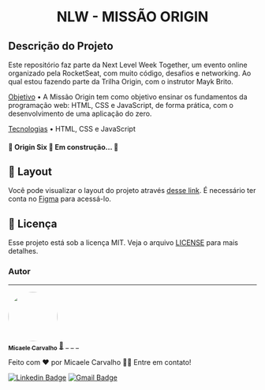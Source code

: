 <h1 align="center"> NLW - MISSÃO ORIGIN </h1>

## Descrição do Projeto

Este repositório faz parte da Next Level Week Together, um evento online organizado pela RocketSeat, com muito código, desafios e networking. Ao qual estou fazendo parte da Trilha Origin, com o instrutor Mayk Brito.

<p align="justify">
	
<a href="#objetivo">Objetivo</a> • A Missão Origin tem como objetivo ensinar os fundamentos da programação web: HTML, CSS e JavaScript, de forma prática, com o desenvolvimento de uma aplicação do zero.

<a href="#tecnologias">Tecnologias</a> • HTML, CSS e JavaScript
  
<h4 align="justify"> 
	🚧  Origin Six 🚀 Em construção...  🚧
</h4>

</p>

## 🔖 Layout

Você pode visualizar o layout do projeto através [desse link](https://www.figma.com/file/spmZEjHjQiRzIsPaRcAAWm/Origin-Six-Discovery?node-id=0%3A1). É necessário ter conta no [Figma](https://figma.com) para acessá-lo.


## :memo: Licença

Esse projeto está sob a licença MIT. Veja o arquivo [LICENSE](.github/LICENSE.md) para mais detalhes.

### Autor
---

<a href="https://github.com/micaelecarv">
 <img style="border-radius: 50%;" src="https://media-exp3.licdn.com/dms/image/C4D03AQHCaZdOYJTaCQ/profile-displayphoto-shrink_800_800/0/1622806460272?e=1629936000&v=beta&t=Nh1_vGzOZ5ZEDTS6KBl8fjjR2ZL-eYznnybXN3mY2Ys" width="100px;" alt=""/>
 <br />
 <sub><b>Micaele Carvalho</b></sub></a> <a href="https://media-exp3.licdn.com/dms/image/C4D03AQHCaZdOYJTaCQ/profile-displayphoto-shrink_800_800/0/1622806460272?e=1629936000&v=beta&t=Nh1_vGzOZ5ZEDTS6KBl8fjjR2ZL-eYznnybXN3mY2Ys" title="Origin Six">🚀</a>
_ _ _

Feito com ❤️ por Micaele Carvalho 👋🏽 Entre em contato!

[![Linkedin Badge](https://img.shields.io/badge/-micaelecarv-blue?style=flat-square&logo=Linkedin&logoColor=white&link=https://https://www.linkedin.com/in/micaelecarvalho/)](https://www.linkedin.com/in/micaelecarvalho/)
[![Gmail Badge](https://img.shields.io/badge/-micaelecarv@gmail.com-c14438?style=flat-square&logo=Gmail&logoColor=white&link=mailto:micaelecarv@gmail.com)](mailto:micaelecarv@gmail.com)


